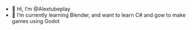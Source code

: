 - 👋 Hi, I’m @Alextubeplay
- 🌱 I’m currently learning Blender, and want to learn C# and gow to make games using Godot
<!---
Alextubeplay/Alextubeplay is a ✨ special ✨ repository because its `README.md` (this file) appears on your GitHub profile.
You can click the Preview link to take a look at your changes.
--->
